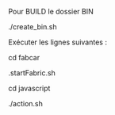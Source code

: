 
 Pour BUILD le dossier BIN

./create_bin.sh

Exécuter les lignes suivantes : 

cd fabcar

.startFabric.sh

cd javascript

./action.sh